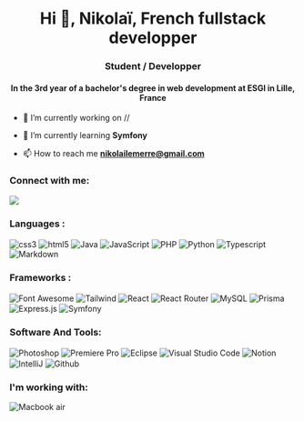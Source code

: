 <h1 align="center">Hi 👋, Nikolaï, French fullstack developper</h1>
<h3 align="center">Student / Developper</h3>
<h4 align="center">In the 3rd year of a bachelor's degree in web development at ESGI in Lille, France</h4>

- 🔭 I’m currently working on //

- 🌱 I’m currently learning **Symfony**

- 📫 How to reach me **nikolailemerre@gmail.com**

<h3 align="left">Connect with me:</h3>
<p align="left">
<a href="https://www.linkedin.com/in/nikola%C3%AF-lemerre-bb1a18215/" target="_blank"><img align="center" src="https://img.shields.io/badge/LinkedIn-0077B5?style=for-the-badge&logo=linkedin&logoColor=white" /></a>
</p>

<h3 align="left">Languages :</h3>
<p align = "left">
<img align = "center" src="https://img.shields.io/badge/CSS-239120?&style=for-the-badge&logo=css3&logoColor=white" alt="css3" /> <img align = "center" src="https://img.shields.io/badge/HTML-239120?style=for-the-badge&logo=html5&logoColor=white" alt="html5" /> <img align = "center" src="https://img.shields.io/badge/Java-ED8B00?style=for-the-badge&logo=openjdk&logoColor=white" alt="Java" /> <img align = "center" src="https://img.shields.io/badge/JavaScript-323330?style=for-the-badge&logo=javascript&logoColor=F7DF1E" alt="JavaScript" /> <img align = "center" src="https://img.shields.io/badge/PHP-777BB4?style=for-the-badge&logo=php&logoColor=white" alt="PHP" /> <img align = "center" src="https://img.shields.io/badge/Python-3776AB?style=for-the-badge&logo=python&logoColor=white" alt="Python"/> <img align = "center" src="https://img.shields.io/badge/TypeScript-007ACC?style=for-the-badge&logo=typescript&logoColor=white" alt="Typescript"/> <img align = "center" src="https://img.shields.io/badge/Markdown-000000?style=for-the-badge&logo=markdown&logoColor=white" alt="Markdown" /></p>

<h3 align="left">Frameworks :</h3>
<p align = "left">
<img align = "center" src="https://img.shields.io/badge/Font_Awesome-339AF0?style=for-the-badge&logo=fontawesome&logoColor=white" alt="Font Awesome" /> <img align = "center" src = "https://img.shields.io/badge/Tailwind_CSS-38B2AC?style=for-the-badge&logo=tailwind-css&logoColor=white" alt = "Tailwind" /> <img align = "center" src="https://img.shields.io/badge/React-20232A?style=for-the-badge&logo=react&logoColor=61DAFB" alt = "React" /> <img align="center" src="https://img.shields.io/badge/React_Router-CA4245?style=for-the-badge&logo=react-router&logoColor=white" alt="React Router" /> <img align="center" src="https://img.shields.io/badge/MySQL-005C84?style=for-the-badge&logo=mysql&logoColor=white" alt = "MySQL" /> <img align="center" src="https://img.shields.io/badge/Prisma-3982CE?style=for-the-badge&logo=Prisma&logoColor=white" alt="Prisma" /> <img align="center" src="https://img.shields.io/badge/Express.js-404D59?style=for-the-badge" alt="Express.js" /> <img align="center" src="https://img.shields.io/badge/Symfony-000000?style=for-the-badge&logo=Symfony&logoColor=white" alt="Symfony" />

</p>

<h3 align="left">Software And Tools:</h3>
<p align = "left">
<img align = "center" src="https://img.shields.io/badge/Adobe%20Photoshop-31A8FF?style=for-the-badge&logo=Adobe%20Photoshop&logoColor=black" alt="Photoshop" /> <img align = "center" src="https://img.shields.io/badge/Adobe%20Premiere%20Pro-9999FF?style=for-the-badge&logo=Adobe%20Premiere%20Pro&logoColor=white" alt="Premiere Pro" /> <img align = "center" src="https://img.shields.io/badge/Eclipse-2C2255?style=for-the-badge&logo=eclipse&logoColor=white" alt="Eclipse" /> <img align = "center" src="https://img.shields.io/badge/Visual_Studio_Code-0078D4?style=for-the-badge&logo=visual%20studio%20code&logoColor=white" alt="Visual Studio Code" /> <img align = "center" src="https://img.shields.io/badge/Notion-000000?style=for-the-badge&logo=notion&logoColor=white" alt="Notion" /> <img align ="center" src="https://img.shields.io/badge/IntelliJ_IDEA-000000.svg?style=for-the-badge&logo=intellij-idea&logoColor=white" alt="IntelliJ"/> <img align ="center" src="https://img.shields.io/badge/GitHub-100000?style=for-the-badge&logo=github&logoColor=white" alt="Github" />
</p>

<h3 align="left">I'm working with:</h3>
<p align = "left">
  <img align="center" src="https://img.shields.io/badge/Apple-MacBook_Air_M2_2022-999999?style=for-the-badge&logo=apple&logoColor=white" alt="Macbook air" />
</p>
